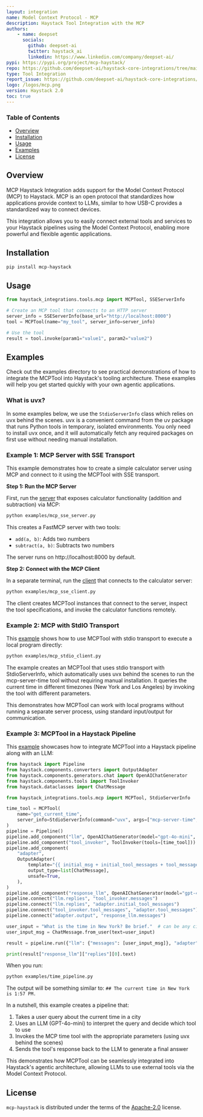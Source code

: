```yaml
---
layout: integration
name: Model Context Protocol - MCP
description: Haystack Tool Integration with the MCP
authors:
    - name: deepset
      socials:
        github: deepset-ai
        twitter: haystack_ai
        linkedin: https://www.linkedin.com/company/deepset-ai/
pypi: https://pypi.org/project/mcp-haystack/
repo: https://github.com/deepset-ai/haystack-core-integrations/tree/main/integrations/mcp
type: Tool Integration
report_issue: https://github.com/deepset-ai/haystack-core-integrations/issues
logo: /logos/mcp.png
version: Haystack 2.0
toc: true
---
```

### **Table of Contents**
- [Overview](#overview)
- [Installation](#installation)
- [Usage](#usage)
- [Examples](#examples)
- [License](#license)

## Overview

MCP Haystack Integration adds support for the Model Context Protocol (MCP) to Haystack. MCP is an open protocol that standardizes how applications provide context to LLMs, similar to how USB-C provides a standardized way to connect devices.

This integration allows you to easily connect external tools and services to your Haystack pipelines using the Model Context Protocol, enabling more powerful and flexible agentic applications.

## Installation

```bash
pip install mcp-haystack
```

## Usage

```python
from haystack_integrations.tools.mcp import MCPTool, SSEServerInfo

# Create an MCP tool that connects to an HTTP server
server_info = SSEServerInfo(base_url="http://localhost:8000")
tool = MCPTool(name="my_tool", server_info=server_info)

# Use the tool
result = tool.invoke(param1="value1", param2="value2")
```

## Examples

Check out the examples directory to see practical demonstrations of how to integrate the MCPTool into Haystack's tooling architecture. These examples will help you get started quickly with your own agentic applications.

### What is uvx?

In some examples below, we use the `StdioServerInfo` class which relies on uvx behind the scenes. uvx is a convenient command from the uv package that runs Python tools in temporary, isolated environments. You only need to install uvx once, and it will automatically fetch any required packages on first use without needing manual installation.

### Example 1: MCP Server with SSE Transport

This example demonstrates how to create a simple calculator server using MCP and connect to it using the MCPTool with SSE transport.

**Step 1: Run the MCP Server**

First, run the [server](https://github.com/deepset-ai/haystack-core-integrations/blob/main/integrations/mcp/examples/mcp_sse_server.py) that exposes calculator functionality (addition and subtraction) via MCP:

```bash
python examples/mcp_sse_server.py
```

This creates a FastMCP server with two tools:

- `add(a, b)`: Adds two numbers
- `subtract(a, b)`: Subtracts two numbers

The server runs on http://localhost:8000 by default.

**Step 2: Connect with the MCP Client**

In a separate terminal, run the [client](https://github.com/deepset-ai/haystack-core-integrations/blob/main/integrations/mcp/examples/mcp_sse_client.py) that connects to the calculator server:

```bash
python examples/mcp_sse_client.py
```

The client creates MCPTool instances that connect to the server, inspect the tool specifications, and invoke the calculator functions remotely.

### Example 2: MCP with StdIO Transport

This [example](https://github.com/deepset-ai/haystack-core-integrations/blob/main/integrations/mcp/examples/mcp_stdio_client.py) shows how to use MCPTool with stdio transport to execute a local program directly:

```bash
python examples/mcp_stdio_client.py
```

The example creates an MCPTool that uses stdio transport with StdioServerInfo, which automatically uses uvx behind the scenes to run the mcp-server-time tool without requiring manual installation. It queries the current time in different timezones (New York and Los Angeles) by invoking the tool with different parameters.

This demonstrates how MCPTool can work with local programs without running a separate server process, using standard input/output for communication.

### Example 3: MCPTool in a Haystack Pipeline

This [example](https://github.com/deepset-ai/haystack-core-integrations/blob/main/integrations/mcp/examples/time_pipeline.py) showcases how to integrate MCPTool into a Haystack pipeline along with an LLM:



```python
from haystack import Pipeline
from haystack.components.converters import OutputAdapter
from haystack.components.generators.chat import OpenAIChatGenerator
from haystack.components.tools import ToolInvoker
from haystack.dataclasses import ChatMessage

from haystack_integrations.tools.mcp import MCPTool, StdioServerInfo

time_tool = MCPTool(
    name="get_current_time",
    server_info=StdioServerInfo(command="uvx", args=["mcp-server-time", "--local-timezone=Europe/Berlin"]),
)
pipeline = Pipeline()
pipeline.add_component("llm", OpenAIChatGenerator(model="gpt-4o-mini", tools=[time_tool]))
pipeline.add_component("tool_invoker", ToolInvoker(tools=[time_tool]))
pipeline.add_component(
    "adapter",
    OutputAdapter(
        template="{{ initial_msg + initial_tool_messages + tool_messages }}",
        output_type=list[ChatMessage],
        unsafe=True,
    ),
)
pipeline.add_component("response_llm", OpenAIChatGenerator(model="gpt-4o-mini"))
pipeline.connect("llm.replies", "tool_invoker.messages")
pipeline.connect("llm.replies", "adapter.initial_tool_messages")
pipeline.connect("tool_invoker.tool_messages", "adapter.tool_messages")
pipeline.connect("adapter.output", "response_llm.messages")

user_input = "What is the time in New York? Be brief."  # can be any city
user_input_msg = ChatMessage.from_user(text=user_input)

result = pipeline.run({"llm": {"messages": [user_input_msg]}, "adapter": {"initial_msg": [user_input_msg]}})

print(result["response_llm"]["replies"][0].text)

```
When you run:
```bash
python examples/time_pipeline.py
```

The output will be something similar to:
```## The current time in New York is 1:57 PM.```

In a nutshell, this example creates a pipeline that:

1. Takes a user query about the current time in a city
2. Uses an LLM (GPT-4o-mini) to interpret the query and decide which tool to use
3. Invokes the MCP time tool with the appropriate parameters (using uvx behind the scenes)
4. Sends the tool's response back to the LLM to generate a final answer

This demonstrates how MCPTool can be seamlessly integrated into Haystack's agentic architecture, allowing LLMs to use external tools via the Model Context Protocol.

## License

`mcp-haystack` is distributed under the terms of the [Apache-2.0](https://spdx.org/licenses/Apache-2.0.html) license.
